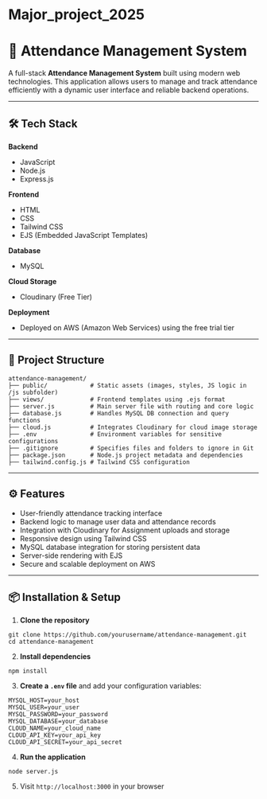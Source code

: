 # Major_project_2025

# 📌 Attendance Management System

A full-stack **Attendance Management System** built using modern web technologies. This application allows users to manage and track attendance efficiently with a dynamic user interface and reliable backend operations.

---

## 🛠️ Tech Stack

**Backend**

* JavaScript
* Node.js
* Express.js

**Frontend**

* HTML
* CSS
* Tailwind CSS
* EJS (Embedded JavaScript Templates)

**Database**

* MySQL

**Cloud Storage**

* Cloudinary (Free Tier)

**Deployment**

* Deployed on AWS (Amazon Web Services) using the free trial tier

---

## 📁 Project Structure

```
attendance-management/
├── public/            # Static assets (images, styles, JS logic in /js subfolder)
├── views/             # Frontend templates using .ejs format
├── server.js          # Main server file with routing and core logic
├── database.js        # Handles MySQL DB connection and query functions
├── cloud.js           # Integrates Cloudinary for cloud image storage
├── .env               # Environment variables for sensitive configurations
├── .gitignore         # Specifies files and folders to ignore in Git
├── package.json       # Node.js project metadata and dependencies
├── tailwind.config.js # Tailwind CSS configuration
```

---

## ⚙️ Features

* User-friendly attendance tracking interface
* Backend logic to manage user data and attendance records
* Integration with Cloudinary for Assignment uploads and storage
* Responsive design using Tailwind CSS
* MySQL database integration for storing persistent data
* Server-side rendering with EJS
* Secure and scalable deployment on AWS

---

## 📦 Installation & Setup

1. **Clone the repository**

```
git clone https://github.com/yourusername/attendance-management.git
cd attendance-management
```

2. **Install dependencies**

```
npm install
```

3. **Create a `.env` file** and add your configuration variables:

```
MYSQL_HOST=your_host  
MYSQL_USER=your_user  
MYSQL_PASSWORD=your_password  
MYSQL_DATABASE=your_database  
CLOUD_NAME=your_cloud_name  
CLOUD_API_KEY=your_api_key  
CLOUD_API_SECRET=your_api_secret  
```

4. **Run the application**

```
node server.js
```

5. Visit `http://localhost:3000` in your browser


